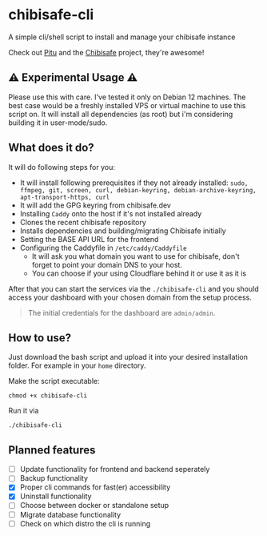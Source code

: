 # chibisafe-cli
A simple cli/shell script to install and manage your chibisafe instance

Check out [Pitu](https://github.com/pitu) and the [Chibisafe](https://github.com/chibisafe/chibisafe) project, they're awesome!

## ⚠️ Experimental Usage ⚠️
Please use this with care. I've tested it only on Debian 12 machines.
The best case would be a freshly installed VPS or virtual machine to use this script on.
It will install all dependencies (as root) but i'm considering building it in user-mode/sudo.

## What does it do?
It will do following steps for you:
 - It will install following prerequisites if they not already installed: `sudo, ffmpeg, git, screen, curl, debian-keyring, debian-archive-keyring, apt-transport-https, curl`
 - It will add the GPG keyring from chibisafe.dev
 - Installing `Caddy` onto the host if it's not installed already
 - Clones the recent chibisafe repository
 - Installs dependencies and building/migrating Chibisafe initially
 - Setting the BASE API URL for the frontend
 - Configuring the Caddyfile in `/etc/caddy/Caddyfile`
	 - It will ask you what domain you want to use for chibisafe, don't forget to point your domain DNS to your host.
	 - You can choose if your using Cloudflare behind it or use it as it is
 
After that you can start the services via the `./chibisafe-cli` and you should access your dashboard with your chosen domain from the setup process.

> The initial credentials for the dashboard are `admin/admin`.

## How to use?
Just download the bash script and upload it into your desired installation folder.
For example in your `home` directory.

Make the script executable:
```
chmod +x chibisafe-cli
```

Run it via 
```
./chibisafe-cli
```

## Planned features
 - [ ] Update functionality for frontend and backend seperately 
 - [ ] Backup functionality
 - [x] Proper cli commands for fast(er) accessibility
 - [x] Uninstall functionality
 - [ ] Choose between docker or standalone setup
 - [ ] Migrate database functionality
 - [ ] Check on which distro the cli is running
